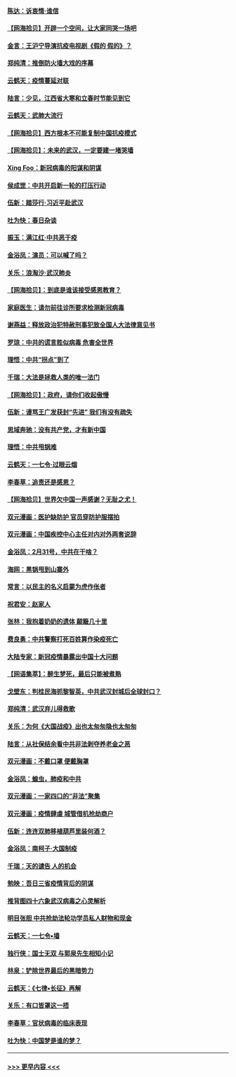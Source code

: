 #### [陈达：诉衷情·谁信](../pages/nsc993/n11942899.md?t=03160932) 
#### [【网海拾贝】开辟一个空间，让大家同哭一场吧](../pages/nsc993/n11942165.md?t=03160932) 
#### [金言：王沪宁导演抗疫电视剧《假的 假的》？](../pages/nsc993/n11941510.md?t=03160932) 
#### [郑纯清：推倒防火墙大戏的序幕](../pages/nsc993/n11940838.md?t=03160932) 
#### [云鹤天：疫情蔓延对联](../pages/nsc993/n11940579.md?t=03160932) 
#### [陆言：少见，江西省大寒和立春时节能见到它](../pages/nsc993/n11939983.md?t=03160932) 
#### [云鹤天：武肺大流行](../pages/nsc993/n11939902.md?t=03160932) 
#### [【网海拾贝】西方根本不可能复制中国抗疫模式](../pages/nsc993/n11939725.md?t=03160932) 
#### [【网海拾贝】：未来的武汉，一定要建一堵哭墙](../pages/nsc993/n11938684.md?t=03160932) 
#### [Xing Foo：新冠病毒的阳谋和阴谋](../pages/nsc993/n11936086.md?t=03160932) 
#### [侯成罡：中共开启新一轮的打压行动](../pages/nsc993/n11935730.md?t=03160932) 
#### [伍新：踏莎行‧习近平赴武汉](../pages/nsc993/n11935157.md?t=03160932) 
#### [吐为快：春日杂谈](../pages/nsc993/n11934776.md?t=03160932) 
#### [振玉：满江红‧中共恶于疫](../pages/nsc993/n11934647.md?t=03160932) 
#### [金浴凤：演员：可以喊了吗？](../pages/nsc993/n11934602.md?t=03160932) 
#### [关乐：浪淘沙·武汉肺炎](../pages/nsc993/n11931792.md?t=03160932) 
#### [【网海拾贝】：到底是谁该接受感恩教育？](../pages/nsc993/n11931552.md?t=03160932) 
#### [家庭医生：请勿前往诊所要求检测新冠病毒](../pages/nsc993/n11929190.md?t=03160932) 
#### [谢燕益：释放政治犯特赦刑事犯致全国人大法律意见书](../pages/nsc993/n11928978.md?t=03160932) 
#### [罗琼：中共的谎言胜似病毒 危害全世界](../pages/nsc993/n11922636.md?t=03160932) 
#### [理悟：中共“拐点”到了](../pages/nsc993/n11928496.md?t=03160932) 
#### [千瑞：大法是拯救人类的唯一法门](../pages/nsc993/n11927637.md?t=03160932) 
#### [【网海拾贝】：政府，请你们收起傲慢](../pages/nsc993/n11926932.md?t=03160932) 
#### [伍新：谩骂王广发获封“先进” 我们有没有疏失](../pages/nsc993/n11926101.md?t=03160932) 
#### [思域奔驰：没有共产党，才有新中国](../pages/nsc993/n11926058.md?t=03160932) 
#### [理悟：中共甩锅难](../pages/nsc993/n11925355.md?t=03160932) 
#### [云鹤天：一七令·过眼云烟](../pages/nsc993/n11925284.md?t=03160932) 
#### [李春草：追责还是感恩？](../pages/nsc993/n11925274.md?t=03160932) 
#### [【网海拾贝】世界欠中国一声感谢？无耻之尤！](../pages/nsc993/n11925239.md?t=03160932) 
#### [双元漫画：医护缺防护 官员穿防护服摆拍](../pages/nsc993/n11923899.md?t=03160932) 
#### [双元漫画：中国疾控中心主任对内对外两套说辞](../pages/nsc993/n11921994.md?t=03160932) 
#### [金浴凤：2月31号，中共在干啥？](../pages/nsc993/n11922706.md?t=03160932) 
#### [海网：黑锅甩到山寨外](../pages/nsc993/n11922688.md?t=03160932) 
#### [常言：以民主的名义启蒙为虎作伥者](../pages/nsc993/n11922217.md?t=03160932) 
#### [祝君安：赵家人](../pages/nsc993/n11922209.md?t=03160932) 
#### [张林：我抱着奶奶的遗体 颠簸几十里](../pages/nsc993/n11920945.md?t=03160932) 
#### [费良勇：中共警察打死百姓算作染疫死亡](../pages/nsc993/n11919264.md?t=03160932) 
#### [大陆专家：新冠疫情暴露出中国十大问题](../pages/nsc993/n11919187.md?t=03160932) 
#### [【网语集萃】：醉生梦死，最后只能被煮熟](../pages/nsc993/n11918994.md?t=03160932) 
#### [戈壁东：判桂民海抓黎智英，中共武汉封城后全球封口？](../pages/nsc993/n11917982.md?t=03160932) 
#### [郑纯清：武汉弃儿得救歌](../pages/nsc993/n11917881.md?t=03160932) 
#### [关乐：为何《大国战疫》出也太匆匆隐也太匆匆](../pages/nsc993/n11917792.md?t=03160932) 
#### [陆言：从社保结余看中共非法剥夺养老金之恶](../pages/nsc993/n11917084.md?t=03160932) 
#### [双元漫画：不戴口罩 便戴胸罩](../pages/nsc993/n11916447.md?t=03160932) 
#### [金浴凤：蝗虫，肺疫和中共](../pages/nsc993/n11916904.md?t=03160932) 
#### [双元漫画：一家四口的“非法”聚集](../pages/nsc993/n11916378.md?t=03160932) 
#### [双元漫画：疫情肆虐 城管借机抢劫商户](../pages/nsc993/n11916310.md?t=03160932) 
#### [伍新：连连双肺移植葫芦里装何酒？](../pages/nsc993/n11913667.md?t=03160932) 
#### [金浴凤：南柯子·大国制疫](../pages/nsc993/n11913657.md?t=03160932) 
#### [千瑞：天的谴告  人的机会](../pages/nsc993/n11913309.md?t=03160932) 
#### [勉映：吾日三省疫情背后的阴谋](../pages/nsc993/n11913079.md?t=03160932) 
#### [推背图四十六象武汉病毒之心灵解析](../pages/nsc993/n11911761.md?t=03160932) 
#### [明目张胆 中共抢劫法轮功学员私人财物和现金](../pages/nsc993/n11910262.md?t=03160932) 
#### [云鹤天：一七令▪墙](../pages/nsc993/n11910627.md?t=03160932) 
#### [独行侠：国士无双 与郭泉先生相知小记](../pages/nsc993/n11910613.md?t=03160932) 
#### [林泉：铲除世界最后的黑暗势力](../pages/nsc993/n11909320.md?t=03160932) 
#### [云鹤天：《七律▪长征》再解](../pages/nsc993/n11909327.md?t=03160932) 
#### [关乐：有口皆罩这一捂](../pages/nsc993/n11908393.md?t=03160932) 
#### [李春草：官状病毒的临床表现](../pages/nsc993/n11908339.md?t=03160932) 
#### [吐为快：中国梦是谁的梦？](../pages/nsc993/n11906564.md?t=03160932) 

----
#### [ >>> 更早内容 <<< ](../indexes/nsc993-earlier.md)
